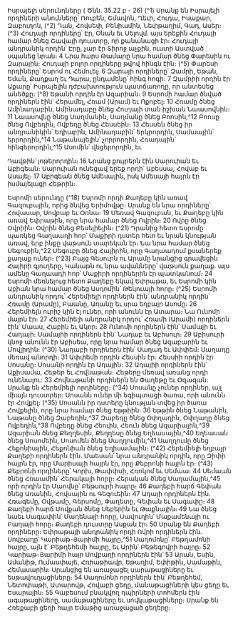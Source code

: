 
Իսրայելի սերունդները
( Ծնն. 35.22 բ - 26)
(^1) Սրանք են Իսրայելի որդիների անունները՝ Ռուբեն, Շմավոն, Ղեւի, Հուդա, Իսաքար, Զաբուղոն, (^2) Դան, Հովսեփ,
Բենիամին, Նեփթաղիմ, Գադ, Ասեր։
(^3) Հուդայի որդիները՝ Էր, Օնան եւ Սելովմ. այս երեքին Հուդայի համար ծնեց Շավայի դուստրը, որ քանանացի էր։
Հուդայի անդրանիկ որդին՝ Էրը, չար էր Տիրոջ աչքին, ուստի Աստված սպանեց նրան։ 4 Նրա հարս Թամարը նրա համար
ծնեց Փարեսին ու Զարային։ Հուդայի բոլոր որդիները թվով հինգն էին։
(^5) Փարեսի որդիները՝ Եսրոմ ու Հեմուել։ 6 Զարայի որդիները՝ Զամրի, Եթան, Եման, Քաղքաղ եւ Դարա, ընդամենը՝
հինգ հոգի։ 7 Զամրիի որդին էր Աքարը՝ Իսրայելին դժբախտություն պատճառողը, որ անտեսեց անեծքը։
(^8) Եթանի որդին էր Ազարիան։ 9 Եսրոմի համար ծնված որդիներն էին՝ Հերամել, Հռամ (Արամ) եւ Ոքոբել։ 10 Հռամը
ծնեց Ամինադաբին, Ամինադաբը ծնեց Հուդայի տան իշխան Նաասովնին։ 11 Նաասովնը ծնեց Սաղմանին, Սաղմանը
ծնեց Բոոսին,^12 Բոոսը ծնեց Ովբեդին, Ովբեդը ծնեց Հեսսեին։ 13 Հեսսեն ծնեց իր անդրանիկին՝ Եղիաբին, Ամինադաբին՝
երկրորդին, Սամաային՝ երրորդին,^14 Նաթանայելին՝ չորրորդին, Հռադային՝ հինգերորդին,^15 Ասոմին՝ վեցերորդին, եւ


Դավթին՝ յոթերորդին։ 16 Նրանց քույրերն էին Սարուիան եւ Աբիգեան։ Սարուիան ունեցավ երեք որդի՝ Աբեսսա, Հովաբ
եւ Ասայել։ 17 Աբիգեան ծնեց Ամեսային, իսկ Ամեսայի հայրն էր իսմայելացի Հեթրին։

Եսրոմի սերունդը
(^18) Եսրոմի որդի Քաղեբը կին առավ Գազուբային, որից ծնվեց Երիմովթը։ Սրանք են նրա որդիները՝ Հովասար,
Սովբաբ եւ Օռնա։ 19 Մեռավ Գազուբան, եւ Քաղեբը կին առավ Եփրաթին, որը նրա համար ծնեց Ովրին։ 20 Ովրը ծնեց
Օվրիին։ Օվրին ծնեց Բեսելիելին։
(^21) Դրանից հետո Եսրոմը պառկեց Գաղաադի հոր՝ Մաքիրի դստեր հետ եւ նրան կնության առավ, երբ ինքը վաթսուն
տարեկան էր։ Նա նրա համար ծնեց Սեգուբին,^22 Սեգուբը ծնեց Հայիրին, որը Գաղաադում քսաներեք քաղաք ուներ։
(^23) Բայց Գեսուրն ու Արամը նրանցից գրավեցին Հայիրի գյուղերը, Կանաթն ու նրա ավանները՝ վաթսուն քաղաք. այս
ամենը Գաղաադի հոր՝ Մաքիրի որդիներին էր պատկանում։ 24 Եսրոմի մեռնելուց հետո Քաղեբը եկավ Եփրաթա, եւ
Եսրոմի կին Աբիան նրա համար ծնեց Ասդոմին՝ Թեկուայի հորը։
(^25) Եսրոմի անդրանիկ որդու՝ Հերեմիելի որդիներն էին՝ անդրանիկ որդին՝ Հռամը (Արամը), Բաանը, Առանը եւ սրա
եղբայր Ասոմը։ 26 Հերեմիելն ուրիշ կին էլ ուներ, որի անունն էր Ատարա։ Նա Ունոմի մայրն էր։ 27 Հերեմիելի անդրանիկ
որդու՝ Հռամի (Արամի) որդիներն էին՝ Մաաս, Հաբին եւ Ակոր։ 28 Ունոմի որդիներն էին՝ Սամայի եւ Հադայի։ Սամայիի
որդիներն էին՝ Նադաբ եւ Աբիսուր։ 29 Աբիսուրի կնոջ անունն էր Աբիսեա, որը նրա համար ծնեց Ազաբարին եւ Մովլիդին։
(^30) Նադաբի որդիներն էին՝ Սաղադ եւ Ափփեմ։ Սաղադը մեռավ անորդի։ 31 Ափփեմի որդին Հեսսին էր։ Հեսսիի որդին էր
Սոսանը։ Սոսանի որդին էր Ադային։ 32 Ադայիի որդիներն էին՝ Աքիսամա, Հեթեր եւ Հովնաթան։ Հեթերը մեռավ առանց
որդի ունենալու։ 33 Հովնաթանի որդիներն են Փաղեթը եւ Օզազան։ Սրանք են Հերեմիելի որդիները։
(^34) Սոսանը չուներ որդիներ, այլ միայն դուստրեր։ Սոսանն ուներ մի եգիպտացի ծառա, որի անունն էր Հովքել։
(^35) Սոսանն իր դստերը կնության տվեց իր ծառա Հովքելին, որը նրա համար ծնեց Եթթիին։ 36 Եթթին ծնեց Նաթանին,
Նաթանը ծնեց Զաբեդին,^37 Զաբեդը ծնեց Օփղաղին, Օփղաղը ծնեց Ովբեդին,^38 Ովբեդը ծնեց Հեուին, Հեուն ծնեց
Ազարիային,^39 Ազարիան ծնեց Քեղղեսին, Քեղղեսը ծնեց Եղեասային,^40 Եղեասան ծնեց Սոսոմեին, Սոսոմեն ծնեց
Սաղղումին,^41 Սաղղումը ծնեց Հեքոնիային, Հեքոնիան ծնեց Եղիսամային։
(^42) Հերեմիելի եղբայր Քաղեբի որդիներն էին. Մաեսան՝ նրա անդրանիկ որդին, որը Զիփի հայրն էր, որը Մարիսայի
հայրն էր, որը Քեբրոնի հայրն էր։
(^43) Քեբրոնի որդիները՝ Կորխ, Թափփսի, Հռոկոմ եւ Սեմաա։ 44 Սեմաան ծնեց Հռաամին՝ Հերակայի հորը։ Հերական
ծնեց Սաղամային,^45 որի որդին էր Մաովնը՝ Բեթսուրի հայրը։ 46 Քաղեբի հարճ Գեփան ծնեց Առանին, Հովսային ու
Գեզուեին։ 47 Ադայի որդիներն էին. Հռագեմը, Օվթամը, Գերսոմը, Փաղետը, Գեփան եւ Սագափը։ 48 Քաղեբի հարճ
Մովքան ծնեց Սեբերին եւ Թաքնային։ 49 Նա ծնեց նաեւ Սագափին՝ Մադենայի հորը, Սավուղին՝ Մաքամենայի ու
Բաղայի հորը։ Քաղեբի դուստրը Ասքան էր։ 50 Սրանք են Քաղեբի որդիները։ Եփրաթայի անդրանիկ որդի Ովրի
որդիներն էին. Սովբաղը՝ Կարիաթ-Յարիմի հայրը,^51 Սաղոմոնը՝ Բեթղամոնի հայրը, այն է՝ Բեթղեհեմի հայրը, եւ Արին՝
Բեթեգովրի հայրը։ 52 Կարիաթ-Յարիմի հայր Սովբաղի որդիներն էին՝ 53 Արան, Եսին, Ամանիթ, Ումասփայե,
Հռիաթիավր, Եթաղիմ, Եփիթին, Սամաթին, Հեմասարին։ Սրանցից են առաջացել սարաթացիները եւ
եսթավուղացիները։ 54 Սաղոմոնի որդիներն էին՝ Բեթղեհեմ, Նետոփաթի, Ատարովթ, Հովաբի ցեղը, մանաթացիների կես
ցեղը եւ Եսարային։ 55 Գաբեսում բնակվող դպիրների տոհմերն էին ագաթացիները, սամաթացիները եւ սովկաթացիները։
Սրանք են Հռեքաբի ցեղի հայր Եմաթից առաջացած ցեղերը։
